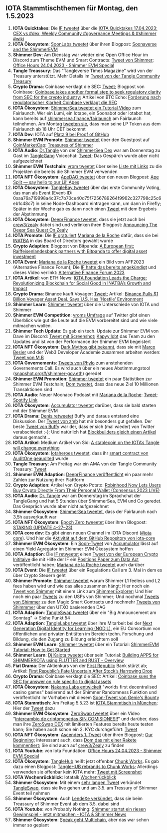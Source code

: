 ## IOTA Stammtischthemen für Montag, den 1.5.2023

1. **IOTA Quicktakes**: Die [IF tweetet](https://twitter.com/iota/status/1650424471000367104?s=20) über die [IOTA Quicktakes 17.04.2023: CEX vs #dex, Weekly Community #governance Meetings & #shimmer #wiki
](https://www.youtube.com/watch?v=wgfZMybWiqc&list=PLMbc46iGTB_QyqqU-QwbFsrVd9-HN55i_)
2. **IOTA Ökosystem**: [SoonLabs tweetet](https://twitter.com/soon_labs/status/1650733951907164160?s=20) über ihren Blogpost: [Soonaverse and the ShimmerEVM](https://soonlabs.medium.com/soonaverse-and-the-shimmerevm-a3abf50a5007)
3. **Shimmer Dev**: Am Dienstag war wieder eine Open Office Hour im Discord zum Theme EVM und Smart Contracts: [Tweet von Shimmer](https://twitter.com/shimmernet/status/1650530046652588032?s=20); [Office Hours 24.04.2023 - Shimmer EVM Special](https://www.youtube.com/watch?v=PZPXKkHFgMQ&t=512s)
4. **Tangle Treassury**: Das "Tangleverse Times Magazine" wird von der Treasury unterstützt. Mehr Details im [Tweet von der Tangle Community Treasury](https://twitter.com/TangleTreasury/status/1650553267250769942?s=20)
5. **Crypto Drama**: Coinbase verklagt die SEC: [Tweet](https://twitter.com/iampaulgrewal/status/1650655451720318976?s=20); Blogpost von Coinbase: [Coinbase takes another formal step to seek regulatory clarity from SEC for the crypto industry](https://www.coinbase.com/blog/coinbase-takes-another-formal-step-to-seek-regulatory-clarity-from-sec-for); Artikel von BTC Echo: [Forderung nach regulatorischer Klarheit Coinbase verklagt die SEC](https://www.btc-echo.de/schlagzeilen/coinbase-verklagt-die-sec-163254/)
6. **IOTA Ökosystem**: [ShimmerSea tweetet ein Tutorial Video](https://twitter.com/ShimmerSeaDEX/status/1650741427155132417?s=20) zum Fairlaunch. Wer ein Lumi, ein Iotape, ein Soonabot oder Iotabot hat, kann bereits auf [shimmersea.finance/fairlaunch](https://shimmersea.finance/fairlaunch) am Fairlaunch teilnehmen. Am Montag [tweeten sie](https://twitter.com/ShimmerSeaDEX/status/1652921980616601600?s=20), dass man seine LP Token aus dem Fairlaunch ab 18 Uhr CET bekommt
7. **IOTA Dev**: IOTA auf [Platz 9 bei Proof of GitHub](https://twitter.com/ProofofGitHub/status/1650107282368126977?s=20)
8. **Shimmer EVM Promote**: [Shimmer tweetet](https://twitter.com/shimmernet/status/1650801838214479874?s=20) über den Guestpost auf [CoinMarketCap](https://twitter.com/CoinMarketCap): [Treasures of Shimmer](https://coinmarketcap.com/community/articles/643fe6b41e2012137aa27064/) 
9. **IOTA Audio**: [Dr.Tangle](https://twitter.com/dr_tangle) von der [ShimmerSea Dex](https://shimmersea.finance/) war am Donnerstag zu Gast im [TangleGang](https://twitter.com/GangTangleTalk) Voicechat: [Tweet](https://twitter.com/GangTangleTalk/status/1651138375083085825?s=20); Das Gespärch wurde aber nicht aufgezeichnet
10. **Shimmer EVM Testchain**: [vrom tweetet](https://twitter.com/Vrom14286662/status/1651100346092060672?s=20) über seine [Liste mit Links](https://github.com/iota-community/community-events/tree/main/page/vrom%20folder/Shimmer%20EVM%20testnet) zu die Projekten die bereits die Shimmer EVM verwenden
11. **IOTA NFT Ökosystem**: [ApeDAO tweetet](https://twitter.com/iotapes/status/1650866303647768580?s=20) über den neuen Blogpost: [Ape Split — say hello to our Lil’ Apes](https://iotapes.medium.com/ape-split-say-hello-to-our-lil-apes-f5495b840a25)
12. **IOTA Ökosystem**: [TangleBay tweetet](https://twitter.com/tanglebay/status/1650897915378909185?s=20) über das erste Community Voting, das man als Event (Event-ID: 0xaa76a719998a4c37c7b70ce40d75f7256789264f9962c327798c25c6eb1c48c7) in seine Node-Dashboard eintragen kann, um dann in Firefly; Später in der Woche gab es dann noch einen [Tweet](https://twitter.com/tanglebay/status/1652267499633745923?s=20) mit dem Ergebnis der Abstimmung
13. **IOTA Ökosystem**: [DeeprFinance tweetet](https://twitter.com/DeeprFinance/status/1650874533954371587?s=20), dass sie jetzt auch bei [crew3/zealy](https://zealy.io/c/deeprfinance/invite/95yq53WQCtSKCWunw-Qn5) dabei sind und verlinken ihren Blogpost: [Announcing The Deepr Sea Quest On Zealy](https://medium.com/@Deepr.Finance/announcing-the-deepr-sea-quest-on-zealy-c91cb4c22c74)
14. **IOTA Promote**: Die [IF gratuliert](https://twitter.com/iota/status/1650937723610341397?s=20) [Mariana de la Roche](https://twitter.com/Marianadlrw) dafür, dass sie bei [INATBA](https://twitter.com/INATBA_org) in das Board of Directors gewählt wurde
15. **Crypto Adaption**: Blogpost von Bitpanda: [A European first: Raiffeisenlandesbank partners with Bitpanda to offer digital asset investment](https://blog.bitpanda.com/en/european-first-raiffeisenlandesbank-partners-bitpanda-offer-digital-asset-investment)
16. **IOTA Event**: [Mariana de la Roche tweetet](https://twitter.com/Marianadlrw/status/1651119924834648064?s=20) ein Bild vom AFF2023 (Alternative Finance Forum); Die [IF hatte das bereits angekündigt](https://twitter.com/iota/status/1649050290858106886?s=20) und dieses Video verlinkt: [Alternative Finance Forum 2023](https://www.youtube.com/@alternativefinanceforum2023)
17. **IOTA Artikel**: von ETH News: [IOTA Foundation Leads the Charge: Revolutionizing Blockchain for Social Good in INATBA’s Growth and Impact](https://www.ethnews.com/iota-foundation-leads-the-charge-revolutionizing-blockchain-for-social-good-in-inatbas-growth-and-impact/)
18. **Crypto Drama**: Binance kauft Voyager: [Tweet](https://twitter.com/BinanceUS/status/1650932061866172435?s=20); Artikel: [Binance Pulls $1 Billion Voyager Asset Deal, Says U.S. Has ‘Hostile’ Environment](https://www.forbes.com/sites/digital-assets/2023/04/25/binance-pulls-1-billion-voyager-asset-deal-says-us-has-hostile-environment/?sh=35566376284f)
19. **Shimmer Learn**: [Shimmer tweetet](https://twitter.com/shimmernet/status/1651481343904153602?s=20) über die Unterschiede von IOTA und Shimmer
20. **Shimmer EVM Competition**: [vroms Umfrage](https://twitter.com/Vrom14286662/status/1651483833013788672?s=20) auf Twitter gibt einen Überblick wie gut die Leute auf die EVM vorbereitet sind und wie viele mitmachen wollen. 
21. **Shimmer Tech Update**: Es gab ein tech. Update zur Shimmer EVM von Dave im Discord: [Tweet mit Screenshot](https://twitter.com/Vrom14286662/status/1651244297360928769?s=20); [Kapyy lobt](https://twitter.com/Rob_Daykin/status/1651545369522716672?s=20) das Team zu den Updates und ist von der Performance der Shimmer EVM begeistert
22. **IOTA NFT Ökosystem**: [Dark Mythos gibt bekannt](https://twitter.com/DarkMythosIOTA/status/1651239504995581952?s=20), dass sie mit [Marco Besier](https://twitter.com/marcobesier) und der Web3 Developer Academie zusammen arbeiten werden: [Tweet von M.B](https://twitter.com/marcobesier/status/1651239976821051393?s=20)
23. **IOTA Governements**: [Tweets von Phylo](https://twitter.com/PhyloIota/status/1651507218695741440?s=20) zum anstehenden Governements Call. Es wird auch über ein neues Abstimmungstool ([snapshot.org/#/shimmer-gov.eth](https://snapshot.org/#/shimmer-gov.eth)) geredet
24. **Shimmer EVM Promotion**: [Shimmer tweetet](https://twitter.com/shimmernet/status/1651511515206361093?s=20) ein paar Statistiken zur Shimmer EVM Testchain; [Dom tweetet](https://twitter.com/DomSchiener/status/1651547266577039361?s=20), dass das neue Ziel 10 Millionen Transaktionen sind
25.  **IOTA Audio**: Neuer Moonaco Podcast mit [Mariana de la Roche](https://twitter.com/Marianadlrw): [Tweet](https://twitter.com/MoonacoPodcast/status/1651526853360844801?s=20); [Spotify Link](https://open.spotify.com/episode/0MLqwA4iEdylHkFTTYic2A?si=wGxk1dGdRW6_MgeEYpo3MA)
26.  **IOTA Ökosystem**: [Accumulator tweetet](https://twitter.com/ACCU_DeFi/status/1651538084507402244?s=20) darüber, dass sie bald starten mit der Shimmer EVM
27.  **IOTA Drama**: [Denis retweetet](https://twitter.com/dennisnagpal1/status/1650982336954089480?s=20) Buffy und daraus entstand eine Diskussion. Der [Tweet von zmb](https://twitter.com/z_m_b/status/1651246528055455746?s=20) hat mir besonders gut gefallen. Der beste [Tweet von Buffy](https://twitter.com/fudsfuddy/status/1651506603676389376?s=20) war der, dass er sich (mal wieder) von Twitter verabschiedet ;-); Und natürlich hat [Blockbuilders gleich einen Artikel](https://block-builders.de/iota-2-0-plaene-bei-der-entwicklungsarbeit-geaendert-dezentralisierung-gefaehrdet/) daraus gemacht...
28.  **IOTA Artikel**: Medium Artikel von Sid: [A stablecoin on the IOTA’s Tangle will change everything](https://medium.com/@sidparker/a-stablecoin-on-the-iotas-tangle-will-change-everything-2d8514572729)
29.  **IOTA Ökosystem**: [Iotaheroes tweetet](https://twitter.com/IotaHeroes/status/1651590759340974080?s=20), dass ihr [smart contract von AuditOne geaudited](https://www.auditone.io/audit-report/iotaheroes) wurde
30.  **Tangle Treasury**: Am Freitag war ein AMA von der Tangle Community Treasury: [Tweet](https://twitter.com/TangleTreasury/status/1650916729701253132?s=20)
31.  **Shimmer EVM Adaption**: [DeeprFinance veröffentlicht](https://twitter.com/DeeprFinance/status/1651600853541830662?s=20) ein paar mehr Zahlen zur Nutzung ihrer Plattform
32.  **Crypto Adaption**: Artikel von Crypto Potato: [Robinhood Now Lets Users Buy Crypto Directly From Their Personal Wallet (Consensus 2023 LIVE)](https://cryptopotato.com/robinhood-now-lets-users-buy-crypto-directly-from-their-personal-wallet-consensus-2023-live/)
33.  **IOTA Audio**: [Dr. Tangle](https://twitter.com/dr_tangle) war am Donnerstag im Sprachchat der TangleGang und hat 5 Stunden über ShimmerSea, EVM und Co geredet. Das Gespräch wurde aber nicht aufgezeichnet
34.  **Shimmer Ökosystem**: [ShimmerSea tweetet](https://twitter.com/ShimmerSeaDEX/status/1651677240902529024?s=20), dass der Fairlaunch nach 3,5h ausverkauft war
35.  **IOTA NFT Ökosystem**: [Epoch Zero tweeetet](https://twitter.com/Epoch_0/status/1651678841931198486?s=20) über ihren Blogpost: [STAKING (UPDATE 4–27–23)
](https://medium.com/@EpochZer0/staking-update-4-27-23-f547da63a852) 
36. **IOTA core dev**: Es gibt einen neuen Channel im IOTA Discord ([#iota core](https://discord.com/channels/397872799483428865/1100742530477342781)). Und hier die [Aktivität auf dem GitHub Repository von iota-core](https://github.com/iotaledger/iota-core/pulse)
37. **Shimmer EVM Ökosystem**: Ein [Soon-Tweet](https://twitter.com/ACCU_DeFi/status/1651906296600305664?s=20) von [Accumulator](https://twitter.com/ACCU_DeFi) lässt auf einen Yield Agregator im Shimmer EVM Ökosystem hoffen
38. **IOTA Adaption**: Die [IF retweetet](https://twitter.com/iota/status/1651939702298099713?s=20) einen [Tweet von der European Crypto Inititaive](https://twitter.com/EuCInitiative/status/1651931143501955072?s=20) die mit Hilfe der IF ein [Positions Paper zum Data Act](https://eu.ci/data-act-position-paper-euci/) veröffentlicht haben; [Mariana de la Roche tweetet](https://twitter.com/Marianadlrw/status/1651937100281925636?s=20) auch darüber
39. **IOTA Event**: Die [IF tweetet](https://twitter.com/iota/status/1651934297845125121?s=20) über ein Regulations Call am 3. Mai in dem es über Crypto Steuern geht
40. **Shimmer Promote**: [Shimmer tweetet](https://twitter.com/shimmernet/status/1651934294619697154?s=20) warum Shimmer L1 feeless und L2 fees haben wird und wie das alles zusammen hängt; Hier noch ein [Tweet von Shimmer](https://twitter.com/shimmernet/status/1651843773129801729?s=20) mit einem Link zum [Shimmer.Explorer](https://explorer.shimmer.network/shimmer/visualizer/); Und hier noch ein paar [Tweets](https://twitter.com/shimmernet/status/1651617265693884417?s=20) zu den USPs von Shimmer; Und nochmal [Tweets von Shimmer](https://twitter.com/shimmernet/status/1652251418533806081?s=20) zu den Magic Smart Contracts und nochmehr [Tweets von Shimmmer](https://twitter.com/shimmernet/status/1652613803115270148?s=20) über den UTXO basierenden DAG
41. **IOTA Adaption**: [TangleSwap tweetet](https://twitter.com/TangleSwap/status/1651964490538418176?s=20) über ein "Big Announcement am Sonntag" -> Siehe Punkt 54
42. **IOTA Adaption**: [TangleLabs tweetet](https://twitter.com/Tangle_Labs/status/1652000423941746706?s=20) über ihre Mitarbeit bei der [Next Generation Digital Identity for Learning (NGDIL)](https://www.ngdil.com/?lng=en), ein EU Consortium von öffentlichen und privaten Entitäten im Bereich techn. Forschung und Bildung, die den Zugang zu Bildung erleichtern soll
43. **Shimmer EVM Learn**: [Shimmer tweetet](https://twitter.com/shimmernet/status/1651994693088018432?s=20) über ein Tutorial: [ShimmerEVM Tutorial: How to Get Started](https://www.youtube.com/watch?v=vjvC68ljhS4)
44. **Shimmer Learn**: [Dj Kaiota tweetet](https://twitter.com/dj_kaiota/status/1651988251895291906?s=20) über sein Tutorial: [Building APPS for SHIMMER/IOTA using FLUTTER and RUST - Overview](https://www.youtube.com/watch?app=desktop&v=P0Kh0DSaddA)
45. **Fiat Drama**: Der Aktienkurs von der [First Republic](https://twitter.com/firstrepublic) Bank stürzt ab; Artikel: [First Republic’s Fate Uncertain After Stock’s Harrowing Drop](https://www.bloomberg.com/news/articles/2023-04-29/first-republic-s-fate-uncertain-after-stock-s-harrowing-tumble?leadSource=uverify%20wall)
46. **Crypto Drama**: Coinbase verklagt die SEC: Artikel: [Coinbase sues the SEC for answer on rule specific to digital assets](https://www.theblock.co/post/228047/coinbase-sues-the-sec-for-answer-on-rule-specific-to-digital-assets)
47. **IOTA Ökosystem**: [Nakama Labs entwickelt](https://twitter.com/Genies_Bounty/status/1652244255711145986?s=20) "worlds first decentralised casino games" basierend auf der Shimmer Randomness Funktion und veröffentlicht ihr Vorhaben mit diesem [Soon-Tweet von Genie's Bounty](https://twitter.com/Genies_Bounty/status/1652241790278291462?s=20)
48. **IOTA Stammtisch**: Am Freitag 5.5.23 ist [IOTA Stammtisch in München](https://www.meetup.com/de-DE/iota-muc/events/rjcftsyfchbhb/); Hier der [Tweet](https://twitter.com/einfachIOTA/status/1652387037981421568?s=20) dazu
49. **Shimmer EVM Ökosystem**: [ZeroSwap tweetet](https://twitter.com/ZeroSwapNFT/status/1652359069489872897?s=20) über ein Video "[Intercambio de criptomonedas SIN COMISIONES!!](https://www.youtube.com/watch?v=VH0YNQdI0-A)" und darüber, dass man ihre [ZeroSwap DEX](https://dex.zeroswapnft.com/#/swap) mit limitierten Features bereits heute testen kann; Sie haben auch schon ein 2. KYC durchgeführt: [Tweet](https://twitter.com/ZeroSwapNFT/status/1652018789116985356?s=20)
50. **IOTA NFT Ökosystem**: [Ascenders 1. Tweet](https://twitter.com/AscendersLabs/status/1652336192266936322?s=20) über ihren Blogpost: [Our Beginning](https://ascenderslabs.medium.com/our-beginning-a2a2aa643e2a); Interessant auch, dass [Dom das mit einer Rakete kommentiert](https://twitter.com/DomSchiener/status/1652572478898577416?s=20); Sie sind auch auf [crew3/Zealy](https://zealy.io/c/ascenderslabs/invite/p0A2OpaGv45CWUOJX474R) zu finden
51. **IOTA Youtube**: von Iota Foundation: [Office Hours 24.04.2023 - Shimmer EVM Special](https://www.youtube.com/watch?v=PZPXKkHFgMQ)
52. **IOTA Ökosystem**: [TangleHub](https://twitter.com/Tanglehub_eu) heißt jetzt offenbar [Chunk Works](https://twitter.com/chunk_works_net). Es gab dazu einen Blogpost: [TangleHUB rebrands to Chunk Works](https://chunkworks.net/tanglehub-rebrands-to-chunk-works/); Allerdings verwenden sie offenbar kein IOTA mehr: [Tweet mit Screenshot](https://twitter.com/bennnni_web3/status/1652608126464434176?s=20)
53. **IOTA Wochenrückblick**: Iotatalk [Wochenrückblick](https://www.iota-talk.com/index.php?article/284-wochenr%C3%BCckblick-vom-23-bis-29-april-2023/)
54. **Shimmer Ökosystem**: Mit einem [sehr langen Tweet](https://twitter.com/TangleSwap/status/1652659105461354499?s=20) verkündet [TangleSwap](https://twitter.com/TangleSwap), dass sie live gehen und am 3.5. am Tressury of Shimmer Event teil nehmen
55. **Shimmer Ökosystem**: Auch [LendeXe verkündet](https://twitter.com/LendeXeFinance/status/1652730492632924162?s=20), dass sie beim Treassury of Shimmer Event ab dem 3.5. dabei sind
56. **IOTA Youtube**: von Probably Nothing: [Shimmer startet ein riesen Gewinnspiel - jetzt mitmachen - IOTA & Shimmer News](https://www.youtube.com/watch?v=o_ZlCdm6k5E)
57. **Shimmer Ökosystem**: [Speak geht Multichain](https://twitter.com/SpeakNFT/status/1652888507440934912?s=20), aber das war schon immer so geplant
